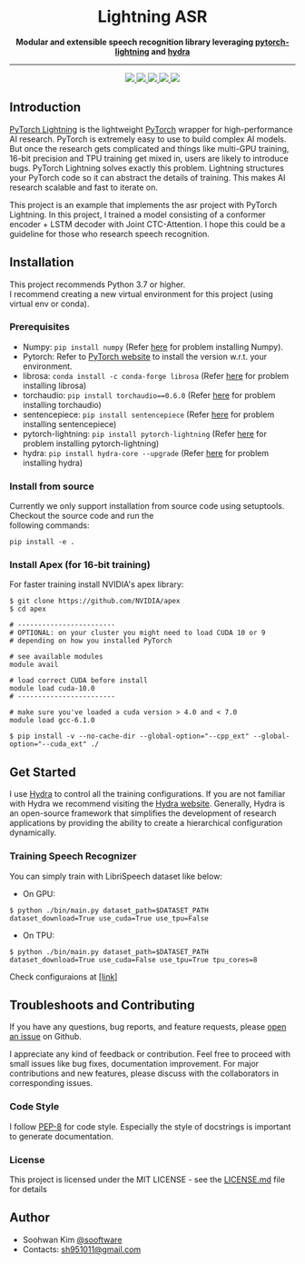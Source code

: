 # <h1 align="center">Lightning ASR</h1>

<div align="center">

**Modular and extensible speech recognition library leveraging [pytorch-lightning](https://github.com/PyTorchLightning/pytorch-lightning) and [hydra](https://github.com/facebookresearch/hydra)**

  
</div>
  
***

<p  align="center"> 
     <a href="https://github.com/sooftware/lightning-asr/blob/latest/LICENSE">
          <img src="http://img.shields.io/badge/license-MIT-informational"> 
     </a>
     <a href="https://github.com/pytorch/pytorch">
          <img src="http://img.shields.io/badge/framework-PyTorch--Lightning-informational"> 
     </a>
     <a href="https://www.python.org/dev/peps/pep-0008/">
          <img src="http://img.shields.io/badge/codestyle-PEP--8-informational"> 
     </a>
    <a href="https://sooftware.github.io/lightning-asr/">
          <img src="http://img.shields.io/badge/docs-passing-success"> 
     </a>
  <a href="https://sooftware.github.io/lightning-asr/">
          <img src="http://img.shields.io/badge/build-not tested-red">
     </a>
    
## Introduction
    
[PyTorch Lightning](https://github.com/PyTorchLightning/pytorch-lightning) is the lightweight [PyTorch](https://github.com/pytorch/pytorch) wrapper for high-performance AI research. PyTorch is extremely easy to use to build complex AI models. But once the research gets complicated and things like multi-GPU training, 16-bit precision and TPU training get mixed in, users are likely to introduce bugs. PyTorch Lightning solves exactly this problem. Lightning structures your PyTorch code so it can abstract the details of training. This makes AI research scalable and fast to iterate on.   
  
This project is an example that implements the asr project with PyTorch Lightning. In this project, I trained a model consisting of a conformer encoder + LSTM decoder with Joint CTC-Attention. I hope this could be a guideline for those who research speech recognition.  
  
## Installation
  
This project recommends Python 3.7 or higher.  
I recommend creating a new virtual environment for this project (using virtual env or conda).
  

### Prerequisites
  
* Numpy: `pip install numpy` (Refer [here](https://github.com/numpy/numpy) for problem installing Numpy).
* Pytorch: Refer to [PyTorch website](http://pytorch.org/) to install the version w.r.t. your environment.   
* librosa: `conda install -c conda-forge librosa` (Refer [here](https://github.com/librosa/librosa) for problem installing librosa)
* torchaudio: `pip install torchaudio==0.6.0` (Refer [here](https://github.com/pytorch/pytorch) for problem installing torchaudio)
* sentencepiece: `pip install sentencepiece` (Refer [here](https://github.com/google/sentencepiece) for problem installing sentencepiece)
* pytorch-lightning: `pip install pytorch-lightning` (Refer [here](https://github.com/PyTorchLightning/pytorch-lightning) for problem installing pytorch-lightning)
* hydra: `pip install hydra-core --upgrade` (Refer [here](https://github.com/facebookresearch/hydra) for problem installing hydra)
  
### Install from source
Currently we only support installation from source code using setuptools. Checkout the source code and run the   
following commands:  
```
pip install -e .
```
  
### Install Apex (for 16-bit training) 
  
For faster training install NVIDIA's apex library:
  
```
$ git clone https://github.com/NVIDIA/apex
$ cd apex

# ------------------------
# OPTIONAL: on your cluster you might need to load CUDA 10 or 9
# depending on how you installed PyTorch

# see available modules
module avail

# load correct CUDA before install
module load cuda-10.0
# ------------------------

# make sure you've loaded a cuda version > 4.0 and < 7.0
module load gcc-6.1.0

$ pip install -v --no-cache-dir --global-option="--cpp_ext" --global-option="--cuda_ext" ./
```
  
## Get Started
  
I use [Hydra](https://github.com/facebookresearch/hydra) to control all the training configurations. If you are not familiar with Hydra we recommend visiting the [Hydra website](https://hydra.cc/). Generally, Hydra is an open-source framework that simplifies the development of research applications by providing the ability to create a hierarchical configuration dynamically.
  
### Training Speech Recognizer
  
You can simply train with LibriSpeech dataset like below:  
  
- On GPU:
  
```
$ python ./bin/main.py dataset_path=$DATASET_PATH dataset_download=True use_cuda=True use_tpu=False
```

- On TPU:
  
```
$ python ./bin/main.py dataset_path=$DATASET_PATH dataset_download=True use_cuda=False use_tpu=True tpu_cores=8
```
  
Check configuraions at [[link]](https://github.com/sooftware/lightning-asr/tree/main/configs)
  
## Troubleshoots and Contributing
If you have any questions, bug reports, and feature requests, please [open an issue](https://github.com/sooftware/lightning-asr/issues) on Github.   
  
I appreciate any kind of feedback or contribution.  Feel free to proceed with small issues like bug fixes, documentation improvement.  For major contributions and new features, please discuss with the collaborators in corresponding issues.  
  
### Code Style
I follow [PEP-8](https://www.python.org/dev/peps/pep-0008/) for code style. Especially the style of docstrings is important to generate documentation. 
  
### License
This project is licensed under the MIT LICENSE - see the [LICENSE.md](https://github.com/sooftware/lightning-asr/blob/master/LICENSE) file for details
  
## Author
  
* Soohwan Kim [@sooftware](https://github.com/sooftware)
* Contacts: sh951011@gmail.com
